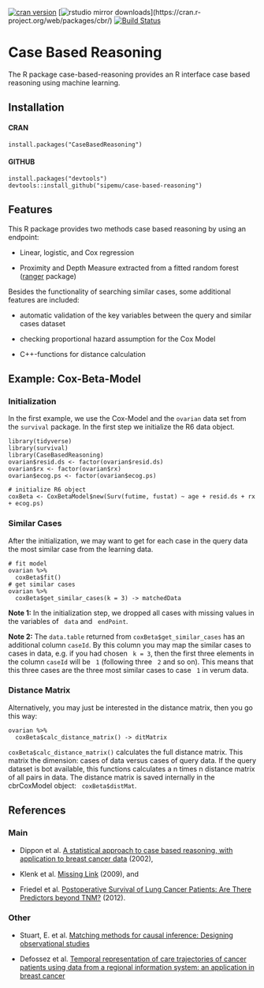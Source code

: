 [![cran version](http://www.r-pkg.org/badges/version/cbr)](https://cran.rstudio.com/web/packages/zoon) 
[![rstudio mirror downloads](http://cranlogs.r-pkg.org/badges/cbr?)](https://cran.r-project.org/web/packages/cbr/)
[![Build Status](https://travis-ci.org/sipemu/case-based-reasoning.svg?branch=master)](https://travis-ci.org/sipemu/case-based-reasoning)

# Case Based Reasoning

The R package case-based-reasoning provides an R interface case based reasoning using machine learning.

## Installation

#### CRAN

```
install.packages("CaseBasedReasoning")
```

#### GITHUB

```
install.packages("devtools")
devtools::install_github("sipemu/case-based-reasoning")
```

## Features

This R package provides two methods case based reasoning by using an endpoint:

- Linear, logistic, and Cox regression

- Proximity and Depth Measure extracted from a fitted random forest ([ranger](https://github.com/imbs-hl/ranger) package)

Besides the functionality of searching similar cases, some additional features are included:

- automatic validation of the key variables between the query and similar cases dataset

- checking proportional hazard assumption for the Cox Model

- C++-functions for distance calculation


## Example: Cox-Beta-Model

### Initialization

In the first example, we use the Cox-Model and the `ovarian` data set from the 
`survival` package. In the first step we initialize the R6 data object. 

```
library(tidyverse)
library(survival)
library(CaseBasedReasoning)
ovarian$resid.ds <- factor(ovarian$resid.ds)
ovarian$rx <- factor(ovarian$rx)
ovarian$ecog.ps <- factor(ovarian$ecog.ps)

# initialize R6 object
coxBeta <- CoxBetaModel$new(Surv(futime, fustat) ~ age + resid.ds + rx + ecog.ps)
```

### Similar Cases 

After the initialization, we may want to get for each case in the query data the most similar case from the learning data. 
```{r}
# fit model 
ovarian %>% 
  coxBeta$fit()
# get similar cases
ovarian %>%
  coxBeta$get_similar_cases(k = 3) -> matchedData
```

**Note 1:** In the initialization step, we dropped all cases with missing values in the variables of ` data` and ` endPoint`. 

**Note 2:** The `data.table` returned from `coxBeta$get_similar_cases` has an additional column `caseId`. By this column you may map the similar cases to cases in data, e.g. if you had chosen ` k = 3`, then the first three elements in the column `caseId` will be ` 1` (following three ` 2` and so on). This means that this three cases are the three most similar cases to case ` 1` in verum data.

### Distance Matrix

Alternatively, you may just be interested in the distance matrix, then you go this way:

```{r}
ovarian %>%
  coxBeta$calc_distance_matrix() -> ditMatrix
```
`coxBeta$calc_distance_matrix()` calculates the full distance matrix. This matrix the dimension: cases of data versus cases of query data. If the query dataset is bot available, this functions calculates a n times n distance matrix of all pairs in data. 
The distance matrix is saved internally in the cbrCoxModel object: ` coxBeta$distMat`.


## References

### Main

- Dippon et al. [A statistical approach to case based reasoning, with application to breast cancer data](http://dl.acm.org/citation.cfm?id=608456) (2002),

- Klenk et al. [Missing Link](http://www.vis.uni-stuttgart.de/~klenksn/paper/medicaldb.pdf) (2009), and

- Friedel et al. [Postoperative Survival of Lung Cancer Patients: Are There Predictors beyond TNM?](http://ar.iiarjournals.org/content/33/4/1609.short) (2012).

### Other

- Stuart, E. et al. [Matching methods for causal inference: Designing observational studies](http://www.biostat.jhsph.edu/~estuart/StuRub_MatchingChapter_07.pdf)

- Defossez et al. [Temporal representation of care trajectories of cancer patients using data from a regional information system: an application in breast cancer](http://www.biomedcentral.com/1472-6947/14/24)
